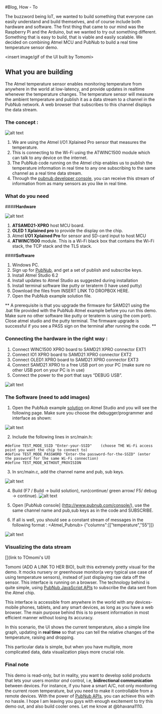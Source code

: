 #Blog, How - To
 

The buzzword being IoT, we wanted to build something that everyone can easily understand and build themselves, and of course include both hardware and software. The first thing that came to our mind was the Raspberry Pi and the Arduino, but we wanted to try out something different. Something that is easy to build, that is viable and easily scalable. We decided on combining Atmel MCU and PubNub to build a real time temperature sensor demo. 


 
 
 <insert image/gif of the UI built by Tomomi>
 
 
## What you are building

The Atmel temperature sensor enables monitoring temperature from anywhere in the world at low-latency, and provide updates in realtime whenever the temperature changes. 
The temperature sensor will measure the ambient temperature and publish it as a data stream to a channel in the PubNub network. A web browser that subscribes to this channel displays the data stream. 

### The concept : 

![alt text](images/demofunctionality.png)

1. We are using the Atmel I/O1 Xplained Pro sensor that measures the temperature. 
2. This is connecting to the Wi-Fi using the ATWINC1500 module which can talk to any device on the internet.
3. The PubNub code running on the Atmel chip enables us to publish the temperature information in real time to any one subscribing to the same channel as a real time data stream.
4. Through the [pubnub developer console](http://www.pubnub.com/console/), you can receive this stream of information from as many sensors as you like in real time. 
 

### What do you need

####**Hardware**

![alt text](images/components.png)	
	

1. **ATSAMD21-XPRO** host MCU board.
2. **OLED 1 Xplained pro** to provide the display on the chip.  
3. Atmel **I/O1 Xplained Pro** for sensor and SD-card input to host MCU
4. **ATWINC1500** module. This is a Wi-Fi black box that contains the Wi-Fi stack, the TCP stack and the TLS stack.
	

####**Software**

1. Windows PC.
2. Sign up for [PubNub](https://www.pubnub.com), and get a set of publish and subscribe keys. 
3. Install Atmel Studio 6.2
4. Install updates to Atmel Studio as suggested during installation 
5. Install terminal software like putty or teraterm (I have used putty)
6. Download the files from INSERT LINK TO DROPBOX HERE.
7. Open the PubNub example solution file. 

** A prerequisite is that you upgrade the firmware for SAMD21 using the .bat file provided with the PubNub Atmel example before you run this demo. Make sure no other software like putty or teraterm is using the com port). Close atmel  studio and the putty terminal. The firmware upgrade is successful if you see a PASS sign on the terminal after running the code. **


### Connecting the hardware in the right way : 

1. Connect WINC1500 XPRO board to SAMD21 XPRO connector EXT1
2. Connect IO1 XPRO board to SAMD21 XPRO connector EXT2
3. Connect OLED1 XPRO board to SAMD21 XPRO connector EXT3
4. Connect SAMD21 XPRO to a free USB port on your PC (make sure no other USB port on your PC is in use)
5. Connect the power to the port that says “DEBUG USB”. 
	
	
![alt text](images/FullSizeRender.png)	
	
### The Software (need to add images)

1. Open the PubNub example [solution](pubnubAtmel/PubNub_EXAMPLE.atsln) on Atmel Studio and you will see the following page. Make sure you choose the debugger/programmer and interface as shown: 

![alt text](images/opening.png)	

2. Include the following lines in src/main.h: 
	
```
#define TEST_MODE_SSID "Enter-your-SSID"	(choose THE Wi-Fi access point you want the chip to connect to)
#define TEST_MODE_PASSWORD "Enter-the password-for-the-SSID" (enter the password for the same Wi-Fi connection)
#define TEST_MODE_WITHOUT_PROVISION
```

3. In src/main.c, add the channel name and pub, sub keys. 

![alt text](images/channel.png)	

4. Build (F7 / Build -> build solution), run(continue/ green arrow/ F5/ debug -> continue).
![alt text](images/build.png)	

5. Open [PubNub console] (http://www.pubnub.com/console/), use the same channel name and pub,sub keys as in the code and SUBSCRIBE. 
6. If all is well, you should see a constant stream of messages in the following format : 
	<Atmel_Pubnub> {"columns":[["temperature","55"]]}
	
![alt text](images/fullsetup.png)	

### Visualizing the data stream

[](link to TOmomi's UI)

Tomomi (ADD A LINK TO HER BIO), built this extremely pretty visual for the demo. It mocks nursery or greenhouse monitor(a very typical use case of using temperature sensors), instead of just displaying raw data off the sensor. This interface is running on a browser. The technology behind is quite simple, using [PubNub JavaScript APIs](https://www.pubnub.com/docs/javascript/javascript-sdk.html) to subscribe the data sent from the Atmel chip.

This interface is accessible from anywhere in the world with any devices- mobile phones, tablets, and any smart devices, as long as you have a web browser.
The main purpose behind this is to present information in most efficient manner without losing its accuracy.

In this scenario, the UI shows the current temperature, also a simple line graph, updating in **real time** so that you can tell the relative changes of the temperature, raising and dropping.

This particular data is simple, but when you have multiple, more complicated data, data visualization plays more crucial role. 



### Final note 

This demo is read-only, but in reality, you want to develop solid products that lets your users monitor *and* control, i.e, **bidirectional communication** between devices. For instance, if you have a smart A/C, not only monitoring the current room temperature, but you need to make it controllable from a remote devices. With the power of [PubNub APIs](https://www.pubnub.com/developers/), you can achieve this with no hassle. 
I hope I am leaving you guys with enough excitement to try this demo out, and also build cooler ones. Let me know at @bhavana1110. 



